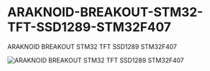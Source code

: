 # ARAKNOID-BREAKOUT-STM32-TFT-SSD1289-STM32F407
ARAKNOID BREAKOUT STM32 TFT SSD1289 STM32F407

![ARAKNOID BREAKOUT STM32 TFT SSD1289 STM32F407](https://github.com/offpic/ARAKNOID-BREAKOUT-STM32-TFT-SSD1289-STM32F407/assets/31142397/a52bc32b-41ee-4006-b71b-16867a6ef64a)
